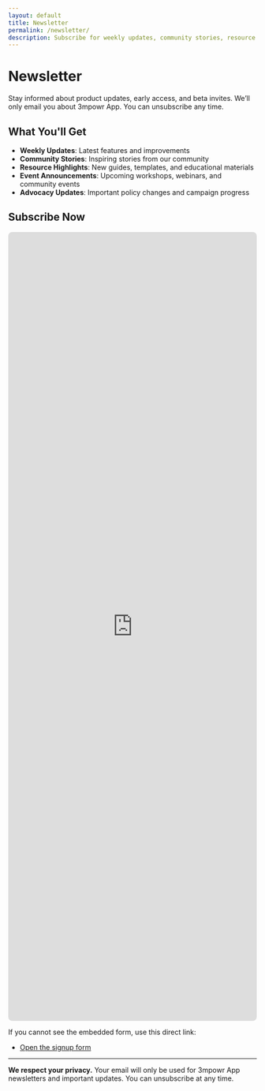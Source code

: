 ```yaml
---
layout: default
title: Newsletter
permalink: /newsletter/
description: Subscribe for weekly updates, community stories, resource highlights, events, and advocacy news from 3mpowr App.
---
```


# Newsletter

Stay informed about product updates, early access, and beta invites. We’ll only email you about 3mpowr App. You can unsubscribe any time.

## What You'll Get
- **Weekly Updates**: Latest features and improvements
- **Community Stories**: Inspiring stories from our community
- **Resource Highlights**: New guides, templates, and educational materials
- **Event Announcements**: Upcoming workshops, webinars, and community events
- **Advocacy Updates**: Important policy changes and campaign progress

## Subscribe Now

<div class="newsletter-embed">
  <iframe
    id="newsletter-form"
    title="3mpowr App newsletter signup"
    src="https://docs.google.com/forms/d/e/1FAIpQLSf9AHMg9pMWS2njErNXDj1W0g2rXBNabXsUnZOgRF4vfvk0kQ/viewform?embedded=true"
    loading="lazy"
    frameborder="0"
    marginheight="0"
    marginwidth="0"
    referrerpolicy="no-referrer"
  >Loading…</iframe>
</div>

<style>
.newsletter-embed { position: relative; width: 100%; }
.newsletter-embed iframe { width: 100%; height: min(1600px, 86vh); background: #fff; border: 0; border-radius: 8px; }
/* Optional: a subtle fade while redirecting */
.newsletter-redirecting { opacity: 0.4; transition: opacity 200ms ease-in-out; pointer-events: none; }
</style>

<script>
// Redirect to home after the Google Form finishes submitting inside the iframe.
// Technique: the iframe 'load' event fires twice — first for the form, second for the "response recorded" view.
(function () {
  var iframe = document.getElementById('newsletter-form');
  if (!iframe) return;
  var firstLoadDone = false;
  iframe.addEventListener('load', function () {
    if (firstLoadDone) {
      // Optional visual hint
      iframe.classList.add('newsletter-redirecting');
      // Redirect immediately
      setTimeout(function () { window.location.href = '/'; }, 0);
      return;
    }
    firstLoadDone = true;
  });
})();
</script>

If you cannot see the embedded form, use this direct link:
- [Open the signup form](https://docs.google.com/forms/d/e/1FAIpQLSf9AHMg9pMWS2njErNXDj1W0g2rXBNabXsUnZOgRF4vfvk0kQ/viewform)

---

**We respect your privacy.** Your email will only be used for 3mpowr App newsletters and important updates. You can unsubscribe at any time.
